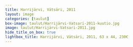 ```yaml
---
title: Harrijärvi, Vätsäri, 2011
layout: image
categories: [taulut]
box-image: taulut/Harrijärvi-Vatsari-2011-kuutio.jpg
image: taulut/Harrijärvi-Vatsari-2011.jpg
hide_title_on_box: true
lightbox_title: Harrijärvi, Vätsäri, 2011, 63 x 44, 230€
---
```

